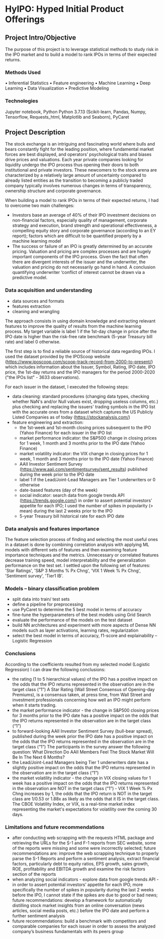 # HyIPO: Hyped Initial Product Offerings

## Project Intro/Objective
The purpose of this project is to leverage statistical methods to study risk in the IPO market and to build a model to rank IPOs in terms of their expected returns.

### Methods Used
•	Inferential Statistics
•	Feature engineering
•	Machine Learning
•	Deep Learning
•	Data Visualization
•	Predictive Modeling

### Technologies
Jupyter notebook, Python Python 3.7.13 (Scikit-learn, Pandas, Numpy, Tensorflow, Requests_html, Matplotlib and Seaborn), PyCaret

## Project Description
The stock exchange is an intriguing and fascinating world where bulls and bears constantly fight for the leading position, where fundamental market forces are best displayed, and operators’ psychological traits and biases drive prices and valuations. 
Each year private companies looking for liquidity undergo the IPO process thus opening their doors to both institutional and private investors. These newcomers to the stock arena are characterized by a relatively large amount of uncertainty compared to already listed entities as the transition to becoming a publicly traded company typically involves numerous changes in terms of transparency, ownership structure and corporate governance.    

When building a model to rank IPOs in terms of their expected returns, I had to overcome two main challenges:
- Investors base an average of 40% of their IPO investment decisions on non-financial factors, especially quality of management, corporate strategy and execution, brand strength and operational effectiveness, a compelling equity story and corporate governance (according to an EY report); factors which are difficult to be quantified properly by a machine learning model
- The success or failure of an IPO is greatly determined by an accurate pricing. Valuation and pricing are complex processes and are hugely important components of the IPO process. Given the fact that often there are divergent interests of the issuer and the underwriter, the valuation and pricing do not necessarily go hand in hand. A conclusion quantifying underwriter ‘conflict of interest cannot be drawn via a predictive model.
 
### Data acquisition and understanding 
- data sources and formats 
- features extraction
- cleaning and wrangling 
 
The approach consists in using domain knowledge and extracting relevant features to improve the quality of results from the machine learning process.
My target variable is label 1 if the 1st-day change in price after the IPO date is higher than the risk-free rate benchmark (5-year Treasury bill rate) and label 0 otherwise.

The first step is to find a reliable source of historical data regarding IPOs. I used the dataset provided by the IPOScoop website (https://www.iposcoop.com/scoop-track-record-from-2000-to-present/) which includes information about the Issuer, Symbol, Rating, IPO date, IPO price, the 1st-day returns and the IPO managers for the period 2000-2020 ("the IPOs list" - 3633 observations). 

For each issuer in the dataset, I executed the following steps:
- data cleaning: standard procedures (changing data types, checking whether NaN's and/or Null values exist, dropping useless columns, etc.) plus checking and replacing the issuers' trading symbols in the IPO list with the accurate ones from a dataset which captures the US Publicly Listed Companies as of today (https://stockanalysis.com/) 
- feature engineering and extraction:
  - the 1st-week and 1st-month closing prices subsequent to the IPO (Yahoo Finance) for each issuer in the IPO list 
  - market performance indicator: the S&P500 change in closing prices for 1 week, 1 month and 3 months prior to the IPO date (Yahoo Finance)
  - market volatility indicator: the VIX change in closing prices for 1 week, 1 month and 3 months prior to the IPO date (Yahoo Finance)
  - AAII Investor Sentiment Survey (https://www.aaii.com/sentimentsurvey/sent_results) published during the week prior to the IPO date 
  - label 1 if the Lead/Joint-Lead Managers are Tier 1 underwriters or 0 otherwise
  - date-based features (day of the week)
  - social indicator: search data from google trends API (https://trends.google.com/) in order to assert potential investors’ appetite for each IPO; I used the number of spikes in popularity (> mean) during the last 2 weeks prior to the IPO 
  - 5-year Treasury bill historical rate for each IPO date

### Data analysis and features importance
The feature selection process of finding and selecting the most useful ones in a dataset is done by combining correlation analysis with applying ML models with different sets of features and then examining feature importance techniques and the metrics. Unnecessary or correlated features decrease training speed, model interpretability and the generalization performance on the test set. I settled upon the following set of features: 'Star Ratings',  'S&P 3 Months % Px Chng', 'VIX 1 Week % Px Chng', 'Sentiment survey', 'Tier1 IB'. 

### Models – binary classification problem
- split data into train/ test sets
- define a pipeline for preprocessing
- use PyCaret to determine the 5 best model in terms of accuracy
- fine-tune the hyperparameters of the best models using Grid Search
- evaluate the performance of the models on the test dataset
- build NN architectures and experiment with more aspects of Dense NN models such as layer activations, learning rates, regularization
- select the best model in terms of accuracy, f1-score and explainability – Logistic Regression

### Conclusions
According to the coefficients resulted from my selected model (Logistic Regression) I can draw the following conclusions:
- the rating (1 to 5 hierarchical values) of the IPO has a positive impact on the odds that the IPO returns represented in the observation are in the target class (“1”) 
A Star Rating (Wall Street Consensus of Opening-day Premiums), is a consensus taken, at press time, from Wall Street and investment professionals concerning how well an IPO might perform when it starts trading.
- the market performance indicator - the change in S&P500 closing prices for 3 months prior to the IPO date has a positive impact on the odds that the IPO returns represented in the observation are in the target class (“1”) 
- to forward-looking AAII Investor Sentiment Survey (bull-bear spread), published during the week prior the IPO date has a positive impact on the odds that the IPO returns represented in the observation are in the target class (“1”) 
The participants in the survey answer the following question: What Direction Do AAII Members Feel The Stock Market Will Be In The Next 6 Months?
- the Lead/Joint-Lead Managers being Tier 1 underwriters date has a slightly positive impact on the odds that the IPO returns represented in the observation are in the target class (“1”) 
- the market volatility indicator - the change in VIX closing values for 1 week has a positive impact on the odds that the IPO returns represented in the observation are NOT in the target class (“1”) - VIX 1 Week % Px Chng increases by 1, the odds that the IPO return is NOT in the target class are 1/0.53 or 1.88x as likely as the odds that it IS in the target class.
The CBOE Volatility Index, or VIX, is a real-time market index representing the market's expectations for volatility over the coming 30 days.

### Limitations and future recommendations
- after conducting web scrapping with the requests HTML package and retrieving the URLs for the S-1 and F-1 reports from SEC website, some of the reports were missing and some were incorrectly selected; future recommendations are: improve the web scrapping technique to properly parse the S-1 Reports and perform a sentiment analysis, extract financial factors, particularly debt to equity ratios, EPS growth, sales growth, ROE, profitability and EBITDA growth and examine the risk factors section of the reports
- when analyzing social indicators - explore data from google trends API - in order to assert potential investors’ appetite for each IPO, more specifically the number of spikes in popularity during the last 2 weeks before the IPO, I cannot state if the spikes are due to good or bad news; future recommendations: develop a framework for automatically distilling stock market insights from an online conversation (news articles, social media posts, etc.) before the IPO date and perform a further sentiment analysis
- future recommendations: build a benchmark with competitors and comparable companies for each issuer in order to assess the analyzed company’s business fundamentals with its peers group

